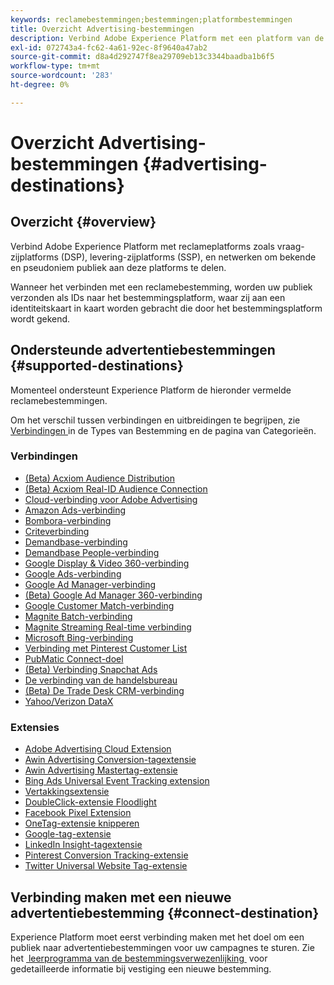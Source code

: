 ```yaml
---
keywords: reclamebestemmingen;bestemmingen;platformbestemmingen
title: Overzicht Advertising-bestemmingen
description: Verbind Adobe Experience Platform met een platform van de derdereclame (b.v. DSP, en netwerk, SSP) en deel pseudoniem publiek aan deze platforms.
exl-id: 072743a4-fc62-4a61-92ec-8f9640a47ab2
source-git-commit: d8a4d292747f8ea29709eb13c3344baadba1b6f5
workflow-type: tm+mt
source-wordcount: '283'
ht-degree: 0%

---
```


# Overzicht Advertising-bestemmingen {#advertising-destinations}

## Overzicht {#overview}

Verbind Adobe Experience Platform met reclameplatforms zoals vraag-zijplatforms (DSP), levering-zijplatforms (SSP), en netwerken om bekende en pseudoniem publiek aan deze platforms te delen.

Wanneer het verbinden met een reclamebestemming, worden uw publiek verzonden als IDs naar het bestemmingsplatform, waar zij aan een identiteitskaart in kaart worden gebracht die door het bestemmingsplatform wordt gekend.

## Ondersteunde advertentiebestemmingen {#supported-destinations}

Momenteel ondersteunt Experience Platform de hieronder vermelde reclamebestemmingen.

Om het verschil tussen verbindingen en uitbreidingen te begrijpen, zie [&#x200B; Verbindingen &#x200B;](../../destination-types.md#connections) in de Types van Bestemming en de pagina van Categorieën.

### Verbindingen

* [(Beta) Acxiom Audience Distribution](acxiom-audience-connection.md)
* [(Beta) Acxiom Real-ID Audience Connection](acxiom-real-id-audience-connection.md)
* [Cloud-verbinding voor Adobe Advertising](adobe-advertising-cloud-connection.md)
* [Amazon Ads-verbinding](amazon-ads.md)
* [Bombora-verbinding](bombora.md)
* [Criteverbinding](criteo.md)
* [Demandbase-verbinding](demandbase.md)
* [Demandbase People-verbinding](demandbase-people.md)
* [Google Display &amp; Video 360-verbinding](google-dv360.md)
* [Google Ads-verbinding](google-ads-destination.md)
* [Google Ad Manager-verbinding](google-ad-manager.md)
* [(Beta) Google Ad Manager 360-verbinding](google-ad-manager-360-connection.md)
* [Google Customer Match-verbinding](google-customer-match.md)
* [Magnite Batch-verbinding](magnite-batch.md)
* [Magnite Streaming Real-time verbinding](magnite-streaming.md)
* [Microsoft Bing-verbinding](bing.md)
* [Verbinding met Pinterest Customer List](pinterest.md)
* [PubMatic Connect-doel](pubmatic.md)
* [(Beta) Verbinding Snapchat Ads](snap-inc.md)
* [De verbinding van de handelsbureau](tradedesk.md)
* [(Beta) De Trade Desk CRM-verbinding](tradedesk-emails.md)
* [Yahoo/Verizon DataX](datax.md)

### Extensies

* [Adobe Advertising Cloud Extension](adobe-advertising-cloud.md)
* [Awin Advertising Conversion-tagextensie](awin-conversiontag.md)
* [Awin Advertising Mastertag-extensie](awin-mastertag.md)
* [Bing Ads Universal Event Tracking extension](bing-ads.md)
* [Vertakkingsextensie](branch.md)
* [DoubleClick-extensie Floodlight](doubleclick-floodlight.md)
* [Facebook Pixel Extension](facebook-pixel.md)
* [OneTag-extensie knipperen](flashtalking.md)
* [Google-tag-extensie](gtag-advertising.md)
* [LinkedIn Insight-tagextensie](linkedin.md)
* [Pinterest Conversion Tracking-extensie](pinterest-extension.md)
* [Twitter Universal Website Tag-extensie](twitter-uwt.md)

## Verbinding maken met een nieuwe advertentiebestemming {#connect-destination}

Experience Platform moet eerst verbinding maken met het doel om een publiek naar advertentiebestemmingen voor uw campagnes te sturen. Zie het [&#x200B; leerprogramma van de bestemmingsverwezenlijking &#x200B;](../../ui/connect-destination.md) voor gedetailleerde informatie bij vestiging een nieuwe bestemming.
